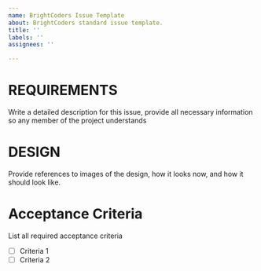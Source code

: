 ```yaml
---
name: BrightCoders Issue Template
about: BrightCoders standard issue template.
title: ''
labels: ''
assignees: ''

---
```


# REQUIREMENTS
Write a detailed description for this issue, provide all necessary information so any member of the project understands

# DESIGN
Provide references to images of the design, how it looks now, and how it should look like.

# Acceptance Criteria
List all required acceptance criteria
- [ ] Criteria 1
- [ ] Criteria 2
